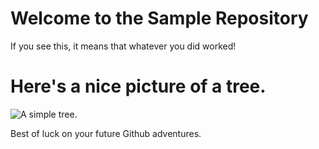 # Welcome to the Sample Repository
If you see this, it means that whatever you did worked!

# Here's a nice picture of a tree.
![A simple tree.](https://media.giphy.com/media/l46C9spZVnZN0Z60M/giphy.gif "A simple tree.")

Best of luck on your future Github adventures.
